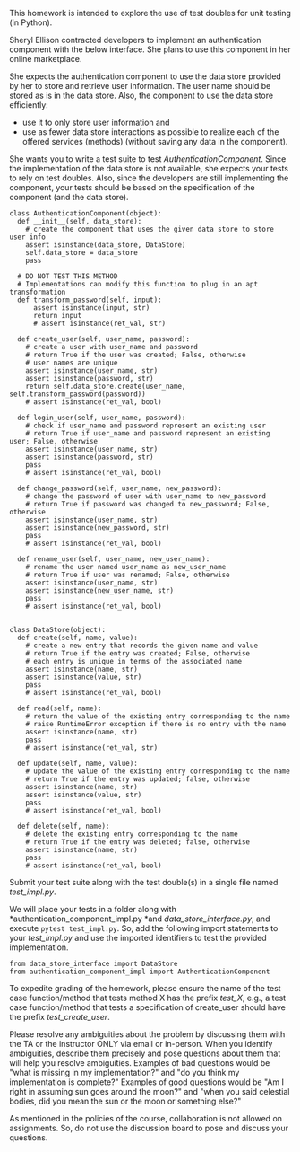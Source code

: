 This homework is intended to explore the use of test doubles for unit testing (in Python).

Sheryl Ellison contracted developers to implement an authentication component with the below interface.  She plans to use this component in her online marketplace.

She expects the authentication component to use the data store provided by her to store and retrieve user information.  The user name should be stored as is in the data store.  Also, the component to use the data store efficiently:
 - use it to only store user information and
 - use as fewer data store interactions as possible to realize each of the offered services (methods) (without saving any data in the component).

She wants you to write a test suite to test *AuthenticationComponent*.  Since the implementation of the data store is not available, she expects your tests to rely on test doubles.  Also, since the developers are still implementing the component, your tests should be based on the specification of the component (and the data store).

```
class AuthenticationComponent(object):
  def __init__(self, data_store):
    # create the component that uses the given data store to store user info
    assert isinstance(data_store, DataStore)
    self.data_store = data_store
    pass

  # DO NOT TEST THIS METHOD
  # Implementations can modify this function to plug in an apt transformation
  def transform_password(self, input):
      assert isinstance(input, str)
      return input
      # assert isinstance(ret_val, str)

  def create_user(self, user_name, password):
    # create a user with user_name and password
    # return True if the user was created; False, otherwise
    # user names are unique
    assert isinstance(user_name, str)
    assert isinstance(password, str)
    return self.data_store.create(user_name, self.transform_password(password))
    # assert isinstance(ret_val, bool)

  def login_user(self, user_name, password):
    # check if user_name and password represent an existing user
    # return True if user_name and password represent an existing user; False, otherwise
    assert isinstance(user_name, str)
    assert isinstance(password, str)
    pass
    # assert isinstance(ret_val, bool)

  def change_password(self, user_name, new_password):
    # change the password of user with user_name to new_password
    # return True if password was changed to new_password; False, otherwise
    assert isinstance(user_name, str)
    assert isinstance(new_password, str)
    pass
    # assert isinstance(ret_val, bool)

  def rename_user(self, user_name, new_user_name):
    # rename the user named user_name as new_user_name
    # return True if user was renamed; False, otherwise
    assert isinstance(user_name, str)
    assert isinstance(new_user_name, str)
    pass
    # assert isinstance(ret_val, bool)


class DataStore(object):
  def create(self, name, value):
    # create a new entry that records the given name and value
    # return True if the entry was created; False, otherwise
    # each entry is unique in terms of the associated name
    assert isinstance(name, str)
    assert isinstance(value, str)
    pass
    # assert isinstance(ret_val, bool)

  def read(self, name):
    # return the value of the existing entry corresponding to the name
    # raise RuntimeError exception if there is no entry with the name
    assert isinstance(name, str)
    pass
    # assert isinstance(ret_val, str)

  def update(self, name, value):
    # update the value of the existing entry corresponding to the name
    # return True if the entry was updated; false, otherwise
    assert isinstance(name, str)
    assert isinstance(value, str)
    pass
    # assert isinstance(ret_val, bool)

  def delete(self, name):
    # delete the existing entry corresponding to the name
    # return True if the entry was deleted; false, otherwise
    assert isinstance(name, str)
    pass
    # assert isinstance(ret_val, bool)
```

Submit your test suite along with the test double(s) in a single file named *test_impl.py*.

We will place your tests in a folder along with *authentication_component_impl.py *and *data_store_interface.py*, and execute `pytest test_impl.py`.  So, add the following import statements to your *test_impl.py* and use the imported identifiers to test the provided implementation.
```
from data_store_interface import DataStore
from authentication_component_impl import AuthenticationComponent
```

To expedite grading of the homework, please ensure the name of the test case function/method that tests method X has the prefix *test_X*, e.g., a test case function/method that tests a specification of create_user should have the prefix *test_create_user*.

Please resolve any ambiguities about the problem by discussing them with the TA or the instructor ONLY via email or in-person.  When you identify ambiguities, describe them precisely and pose questions about them that will help you resolve ambiguities.  Examples of bad questions would be "what is missing in my implementation?" and "do you think my implementation is complete?"  Examples of good questions would be "Am I right in assuming sun goes around the moon?" and "when you said celestial bodies, did you mean the sun or the moon or something else?"

As mentioned in the policies of the course, collaboration is not allowed on assignments. So, do not use the discussion board to pose and discuss your questions.
